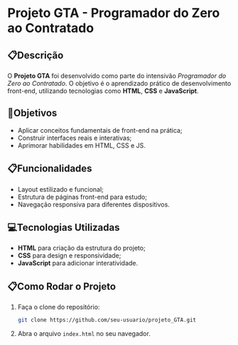 # Projeto GTA - Programador do Zero ao Contratado

## 📋Descrição

O **Projeto GTA** foi desenvolvido como parte do intensivão *Programador do Zero ao Contratado*. O objetivo é o aprendizado prático de desenvolvimento front-end, utilizando tecnologias como **HTML**, **CSS** e **JavaScript**.

## 🎯Objetivos

- Aplicar conceitos fundamentais de front-end na prática;
- Construir interfaces reais e interativas;
- Aprimorar habilidades em HTML, CSS e JS.

## 📋Funcionalidades

- Layout estilizado e funcional;
- Estrutura de páginas front-end para estudo;
- Navegação responsiva para diferentes dispositivos.

## 💻Tecnologias Utilizadas

- **HTML** para criação da estrutura do projeto;
- **CSS** para design e responsividade;
- **JavaScript** para adicionar interatividade.

## 📋Como Rodar o Projeto

1. Faça o clone do repositório:  
   ```bash
   git clone https://github.com/seu-usuario/projeto_GTA.git
   ```
2. Abra o arquivo `index.html` no seu navegador.
